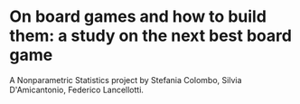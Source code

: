# On board games and how to build them: a study on the next best board game
A Nonparametric Statistics project by Stefania Colombo, Silvia D'Amicantonio, Federico Lancellotti.